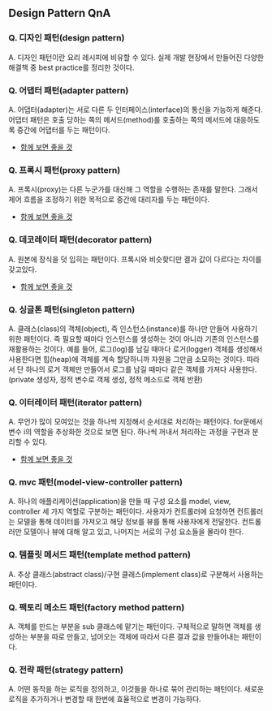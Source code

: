 ## Design Pattern QnA

### Q. 디자인 패턴(design pattern)

A. 디자인 패턴이란 요리 레시피에 비유할 수 있다. 실제 개발 현장에서 만들어진 다양한 해결책 중 best practice를 정리한 것이다.

### Q. 어댑터 패턴(adapter pattern)

A. 어댑터(adapter)는 서로 다른 두 인터페이스(interface)의 통신을 가능하게 해준다. 어댑터 패턴은 호출 당하는 쪽의 메서드(method)를 호출하는 쪽의 메서드에 대응하도록 중간에 어댑터를 두는 패턴이다.

- [함께 보면 좋을 것](https://jusungpark.tistory.com/22)

### Q. 프록시 패턴(proxy pattern)

A. 프록시(proxy)는 다른 누군가를 대신해 그 역할을 수행하는 존재를 말한다. 그래서 제어 흐름을 조정하기 위한 목적으로 중간에 대리자를 두는 패턴이다.

- [함께 보면 좋을 것](https://limkydev.tistory.com/79)

### Q. 데코레이터 패턴(decorator pattern)

A. 원본에 장식을 덧 입히는 패턴이다. 프록시와 비슷핮디만 결과 값이 다르다는 차이를 갖고있다.

- [함께 보면 좋을 것](https://gmlwjd9405.github.io/2018/07/09/decorator-pattern.html)

### Q. 싱글톤 패턴(singleton pattern)

A. 클래스(class)의 객체(object), 즉 인스턴스(instance)를 하나만 만들어 사용하기 위한 패턴이다. 즉 필요할 때마다 인스턴스를 생성하는 것이 아니라 기존의 인스턴스를 재활용하는 것이다. 예를 들어, 로그(log)를 남길 때마다 로거(logger) 객체를 생성해서 사용한다면 힙(heap)에 객체를 계속 할당하니까 자원을 그만큼 소모하는 것이다. 따라서 단 하나의 로거 객체만 만들어서 로그를 남길 때마다 같은 객체를 가져다 사용한다. (private 생성자, 정적 변수로 객체 생성, 정적 메소드로 객체 반환)

### Q. 이터레이터 패턴(iterator pattern)

A. 무언가 많이 모여있는 것을 하나씩 지정해서 순서대로 처리하는 패턴이다. for문에서 변수 i의 역할을 추상화한 것으로 보면 된다. 하나씩 꺼내서 처리하는 과정을 구현과 분리할 수 있다.

- [함께 보면 좋을 것](https://jusungpark.tistory.com/25)

### Q. mvc 패턴(model-view-controller pattern)

A. 하나의 애플리케이션(application)을 만들 때 구성 요소를 model, view, controller 세 가지 역할로 구분하는 패턴이다. 사용자가 컨트롤러에 요청하면 컨트롤러는 모델을 통해 데이터를 가져오고 해당 정보를 뷰를 통해 사용자에게 전달한다. 컨트롤러만 모델이나 뷰에 대해 알고 있고, 나머지는 서로의 구성 요소들을 몰라야 한다.

### Q. 템플릿 메서드 패턴(template method pattern)

A. 추상 클래스(abstract class)/구현 클래스(implement class)로 구분해서 사용하는 패턴이다.

### Q. 팩토리 메소드 패턴(factory method pattern)

A. 객체를 만드는 부분을 sub 클래스에 맡기는 패턴이다. 구체적으로 말하면 객체를 생성하는 부분을 따로 만들고, 넘어오는 객체에 따라서 다른 결과 값을 만들어내는 패턴이다.

### Q. 전략 패턴(strategy pattern)

A. 어떤 동작을 하는 로직을 정의하고, 이것들을 하나로 묶어 관리하는 패턴이다. 새로운 로직을 추가하거나 변경할 때 한번에 효율적으로 변경이 가능하다.
